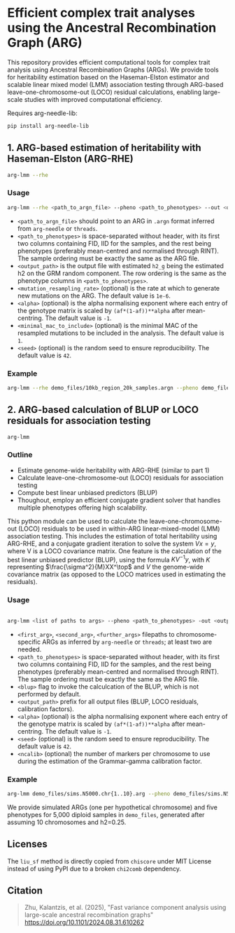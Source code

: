 # Efficient complex trait analyses using the Ancestral Recombination Graph (ARG)

This repository provides efficient computational tools for complex trait analysis using Ancestral Recombination Graphs (ARGs). We provide tools for heritability estimation based on the Haseman-Elston estimator and scalable linear mixed model (LMM) association testing through ARG-based leave-one-chromosome-out (LOCO) residual calculations, enabling large-scale studies with improved computational efficiency.

Requires arg-needle-lib:

```bash
pip install arg-needle-lib
```

## 1. ARG-based estimation of heritability with Haseman-Elston (ARG-RHE)

```bash
arg-lmm --rhe
```

### Usage

```bash
arg-lmm --rhe <path_to_argn_file> --pheno <path_to_phenotypes> --out <output_path> --mu <mutation_resampling_rate> --alpha <alpha> --mac <minimal_mac_to_include> --seed <seed>
```

- `<path_to_argn_file>` should point to an ARG in `.argn` format inferred from `arg-needle` or `threads`.
- `<path_to_phenotypes>` is space-separated without header, with its first two columns containing FID, IID for the samples, and the rest being phenotypes (preferably mean-centred and normalised through RINT). The sample ordering must be exactly the same as the ARG file.
- `<output_path>` is the output file with estimated `h2_g` being the estimated h2 on the GRM random component. The row ordering is the same as the phenotype columns in `<path_to_phenotypes>`.
- `<mutation_resampling_rate>` (optional) is the rate at which to generate new mutations on the ARG. The default value is `1e-6`.
- `<alpha>` (optional) is the alpha normalising exponent where each entry of the genotype matrix is scaled by `(af*(1-af))**alpha` after mean-centring. The default value is `-1`.
- `<minimal_mac_to_include>` (optional) is the minimal MAC of the resampled mutations to be included in the analysis. The default value is `1`.
- `<seed>` (optional) is the random seed to ensure reproducibility. The default value is `42`.

### Example

```bash
arg-lmm --rhe demo_files/10kb_region_20k_samples.argn --pheno demo_files/h2_5e-03_alpha_-0.5.phenos --out demo_files/output.csv --mu 1e-6 --alpha -0.5 --mac 1 --seed 42
```

## 2. ARG-based calculation of BLUP or LOCO residuals for association testing

```bash
arg-lmm
```

### Outline

* Estimate genome-wide heritability with ARG-RHE (similar to part 1)
* Calculate leave-one-chromosome-out (LOCO) residuals for association testing
* Compute best linear unbiased predictors (BLUP)
* Thoughout, employ an efficient conjugate gradient solver that handles multiple phenotypes offering high scalability.

This python module can be used to calculate the leave-one-chromosome-out (LOCO) residuals to be used in within-ARG linear-mixed-model (LMM) association testing. This includes the estimation of total heritability using ARG-RHE, and a conjugate gradient iteration to solve the system $Vx=y$, where V is a LOCO covariance matrix. One feature is the calculation of the best linear unbiased predictor (BLUP), using the formula  $KV^{-1}y$, with $K$ representing $\frac{\sigma^2}{M}XX^\top$ and $V$ the genome-wide covariance matrix (as opposed to the LOCO matrices used in estimating the residuals).

### Usage

```bash

arg-lmm <list of paths to args> --pheno <path_to_phenotypes> -out <output_path> --blup --ncalib <num of snps to estimate gamma> --alpha <alpha>
```

- `<first_arg>`, `<second_arg>`, `<further_args>` filepaths to chromosome-specific ARGs as inferred by `arg-needle` or `threads`; at least two are needed.
- `<path_to_phenotypes>` is space-separated without header, with its first two columns containing FID, IID for the samples, and the rest being phenotypes (preferably mean-centred and normalised through RINT). The sample ordering must be exactly the same as the ARG file.
- `<blup>` flag to invoke the calculcation of the BLUP, which is not performed by default.
- `<output_path>` prefix for all output files (BLUP, LOCO residuals, calibration factors).
- `<alpha>` (optional) is the alpha normalising exponent where each entry of the genotype matrix is scaled by `(af*(1-af))**alpha` after mean-centring. The default value is `-1`.
- `<seed>` (optional) is the random seed to ensure reproducibility. The default value is `42`.
- `<ncalib>` (optional) the number of markers per chromosome to use during the estimation of the Grammar-gamma calibration factor.

### Example

```bash
arg-lmm demo_files/sims.N5000.chr{1..10}.arg --pheno demo_files/sims.N5000.phenotypes --out demo_files/arg_loco.new --blup
```

We provide simulated ARGs (one per hypothetical chromosome) and five phenotypes for 5,000 diploid samples in `demo_files`, generated after assuming 10 chromosomes and h2=0.25.

## Licenses

The `liu_sf` method is directly copied from `chiscore` under MIT License instead of using PyPI due to a broken `chi2comb` dependency.

## Citation

> Zhu, Kalantzis, et al. (2025), "Fast variance component analysis using large-scale ancestral recombination graphs"
https://doi.org/10.1101/2024.08.31.610262